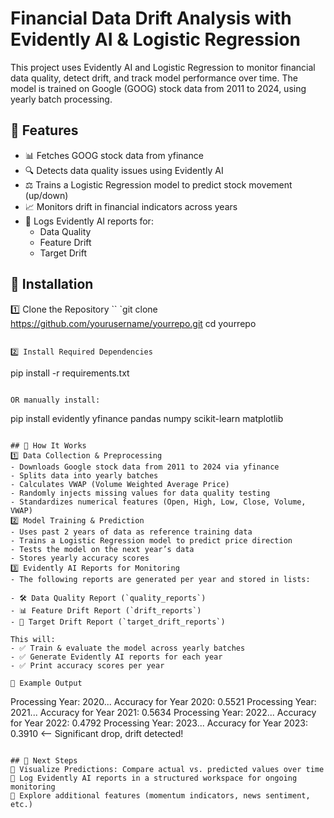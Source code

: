 # Financial Data Drift Analysis with Evidently AI & Logistic Regression
This project uses Evidently AI and Logistic Regression to monitor financial data quality, detect drift, and track model performance over time. The model is trained on Google (GOOG) stock data from 2011 to 2024, using yearly batch processing.

## 📌 Features
- 📊 Fetches GOOG stock data from yfinance
- 🔍 Detects data quality issues using Evidently AI
- ⚖️ Trains a Logistic Regression model to predict stock movement (up/down)
- 📈 Monitors drift in financial indicators across years
- 📑 Logs Evidently AI reports for:
  - Data Quality
  - Feature Drift
  - Target Drift
  
## 📌 Installation
1️⃣ Clone the Repository
``
`git clone https://github.com/yourusername/yourrepo.git
cd yourrepo
```

2️⃣ Install Required Dependencies
```
  pip install -r requirements.txt
```

OR manually install:

```
pip install evidently yfinance pandas numpy scikit-learn matplotlib
```

## 📌 How It Works
1️⃣ Data Collection & Preprocessing
- Downloads Google stock data from 2011 to 2024 via yfinance
- Splits data into yearly batches
- Calculates VWAP (Volume Weighted Average Price)
- Randomly injects missing values for data quality testing
- Standardizes numerical features (Open, High, Low, Close, Volume, VWAP)
2️⃣ Model Training & Prediction
- Uses past 2 years of data as reference training data
- Trains a Logistic Regression model to predict price direction
- Tests the model on the next year’s data
- Stores yearly accuracy scores
3️⃣ Evidently AI Reports for Monitoring
- The following reports are generated per year and stored in lists:

- 🛠 Data Quality Report (`quality_reports`)
- 📊 Feature Drift Report (`drift_reports`)
- 🎯 Target Drift Report (`target_drift_reports`)

This will: 
- ✅ Train & evaluate the model across yearly batches
- ✅ Generate Evidently AI reports for each year
- ✅ Print accuracy scores per year

📌 Example Output
```  
  Processing Year: 2020...
  Accuracy for Year 2020: 0.5521
  Processing Year: 2021...
  Accuracy for Year 2021: 0.5634
  Processing Year: 2022...
  Accuracy for Year 2022: 0.4792
  Processing Year: 2023...
  Accuracy for Year 2023: 0.3910  <-- Significant drop, drift detected!
```

## 📌 Next Steps
🔹 Visualize Predictions: Compare actual vs. predicted values over time
🔹 Log Evidently AI reports in a structured workspace for ongoing monitoring
🔹 Explore additional features (momentum indicators, news sentiment, etc.)
